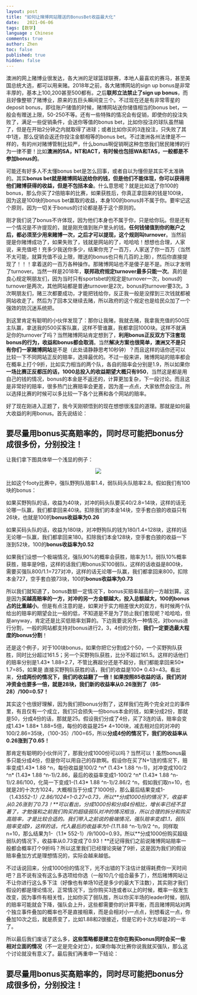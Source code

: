 ```yaml
---
layout: post
title: "如何让赌博网站赠送的BonusBet收益最大化"
date:   2021-06-06
tags: [数学]
language : Chinese
comments: true
author: Zhen
toc: false
published: true
hidden: false
---
```

澳洲的网上赌博业很发达，各大洲的足球篮球联赛，本地人最喜欢的赛马，甚至美国总统大选，都可以用来赌。2018年之前，各大赌博网站的sign up bonus是非常丰厚的，基本上100,200甚至500都有。之后**联邦立法禁止了sign up bonus**，而且好像整顿了赌博业，原来的五巨头瞬间变三个。不过现在还是有非常零星的deposit bonus，即往账户储值的时候，赌博网站送你储值相当的bonus bet，一般会有赠送上限，50-250不等。还有一些特殊的情况会有促销，即使你的投注失败了，满足一些促销条件，会送你等值的bonus bet，比如你投注的球队虽然输了，但是在开始2分钟之内就取得了进球；或者比如你买的3连投注，只失败了其中1连，那么促销会返还你投注金额相等的bonus bet。不过澳洲各州法律是不一样的，有的州对赌博管制比较严，什么bonus啊促销啊这种忽悠我们居民赌博的行为一律不要！比如**澳洲的SA，NT和ACT，有时候也包括WA和TAS，一般都是不参加bonus的**。

可能还有好多人不太懂bonus bet是怎么回事，或者自以为懂但是其实不太准确的。其实**bonus bet就是赌博网站送给你的钱，但是他们不能体现，你可以获得用他们赌博获得的收益，但是不包括本金**。什么意思呢？就是比如送了你100的bonus，那么你买了2倍赔率的比赛，如果获胜后，你真正拿回来的钱是100块，因为这是100块的bonus bet赢取的收益，本身100的bonus并不属于你。要牢记这个原则，因为一切关于bonus的讨论都是基于这个原则的。

刚才我们说了bonus不许体现，因为他们本身也不属于你，只是给你玩。但是还有一个情况是不许提现的，就是刚充值到账户里头的钱。**任何钱储值到你的账户之后，都必须至少用来赌博一次，之后才可以提现，这个规则叫turnover**。当然前提是你赌博成功了，如果失败了，钱就是网站的了，哈哈哈！想想也合理，人家说，来充值吧！充多少我送你多少，结果你充了一百万，人家送了你一百万（当然不太可能，就算充值不设上限，赠送的bonus也只有几百的上限），然后你直接提现了！！！拿着送的一百万各种操作。那赌博网站也不是傻子是不是。所以才发明了turnover。当然一样是2018年，**联邦政府规定turnover最多只能一次**。真的是良心规定啊朋友们，因为当时只有sportsbet的规定是turnover一次，bonus的turnover是两次，其他网站都是普通turnover是2次，bonus的turnover要3次。3次啊朋友们，赌三次都要成功，才能把钱给你，反正我一般是没撑到三次钱就都被网站收走了。然后为了回本又继续去赌，所以政府的这个规定也是给民众加了一个强效的防沉迷系统把。

到这里肯定有聪明的小伙伴发现了：那你让我赌，我就去赌，我拿我充值的500压主队赢，拿送我的500买客队赢，这样不管谁赢，我都拿回1000块。这样不就满足你的turnover了吗？当然赌博网站肯定想到了，**利用bonus正反双方下注套现bonus的行为，收益和bonus都会取消**。当然**解决方案也很简单，澳洲又不是只有你们一家赌博网站**是不是（此处请静静思考10秒钟）？而且这样的话你还可以比较一下不同网站正反的赔率，选择最优的。不过一般来讲，赌博网站的赔率都会在概率上打个9折，比如实力相当的两个队，各自的赔率会分别是1.9，所以如果你**一场比赛正反都压的话，1000总投入的收益期望大概只有950**，当然这是都是用自己的钱的情况，bonus的本金是不返还的，计算更加复杂，下一段讨论。而且这是非常好的赔率，很多热门比赛赔率会更差，因为差一点点，大家依然会投注。所以选择比赛的时候可以多比较一下各个比赛和各个网站的赔率。
 
 好了现在刚进入正题了，我今天刚顿悟到的现在想想很浅显的道理。那就是如何最大收益的利用bonus。首先说结论：

## 要尽量用bonus买高赔率的，同时尽可能把bonus分成很多份，分别投注！

让我们拿下图具体举一个浅显的例子：
 
 <p align="center"> <img src="{{ site.imageurl }}/赌博bonus.png"> </p> 
 
 比如这个footy比赛中，强队野狗队赔率1.4，弱队码头队赔率2.8。假如我们有100块的bonus：

如果买野狗队的话，收益为40块，对冲的码头队要买40/2.8=14块，这样的话无论哪一队赢，我们都拿回来40块。扣除我们的本金14块，空手套白狼的收益只有26块，也就是100的**bonus收益率为0.26**

如果买码头队的话，收益为180块，对冲野狗队的钱为180/1.4=128块，这样的话无论哪一队赢，我们都拿回来180。扣除我们本金128块，空手套白狼的收益一下涨到52块，100的**bonus收益率为0.52**

如果我们设想一个极端情况，强队90%的概率会获胜，赔率为1.1，弱队10%概率获胜，赔率是9倍，这样的话我们用bonus买100弱队，这样的话收益是800块，需要买强队800/1.1=727对冲，这样的话无论哪一队赢，我们都拿回来800，扣除本金727，空手套白狼73块，100的**bonus收益率为0.73**

所以我们就知道了，bonus数额一定情况下，bonus买赔率越高的一方越划算。这是因为**买越高赔率的一方，对冲的另一方金额越大，投入总额越大，100的bonus占的比重越小**。但是有点注意的是，如果对于实力相差很大的双方，有时候两个队给出的赔率的期望会比一般的低，不知道是不是为了防止我们套现呢？哈哈哈，但是anyway，肯定还是比买低赔率划算的。下边我要说另外一种情况，对bonus进行分割，一般的网站都支持对bonus进行2，3，4份的分割，**我们一定要选最大程度的bonus分割**！

还是这个例子，对于100块bonus，如果你把它分割成2个50，一个买野狗队获胜，同时比分超过161.5；另一个买野狗队获胜，比分不超过161.5。这样的话他们的赔率分别是1.43* 1.88=2.7，不管比赛超分还是不超分，我们都能拿回来50* 1.7=85，如果是 直接买野狗队获胜的话，我们的收益是100* 0.43=43。看出来，**分成两份的情况下，我们的收益翻了一倍！**如果按照85收益的话，我们的对冲资金也要多一倍，就是28块，我们新的**收益率从0.26涨到了（85-28）/100=0.57！**

其实这个也很好理解，因为我们把bonus分割了，这样我们在两个完全对立的事件里，有且仅有一个成立，我们只会损失一份bonus本金的钱，如果分成2份，那就是50，分成4份的话，那就是25。假设我们分成了4份，买了3连的话，赔率会变成1.43* 1.88* 1.88=5倍，每份的收益是25* 4=100块，减去相对应的对冲的100/2.86=35块，（100-35）/100=65，所以**分成4份的情况下，我们的收益率从0.26涨到了0.65！**

那肯定有聪明的小伙伴问了，那我分成1000份可以吗？当然可以！虽然bonus最多只能分成4份，但是你可以用自己的存款啊。假设你在买了N+1连的情况下，赔率变成1.43* 1.88 ^n，每份收益是100/2 ^n* (1.43* 1.88 ^n-1)，对冲变成100/2 ^n* (1.43* 1.88 ^n-1)/2.86，最后的收益率变成1-100/2 ^n* (1.43* 1.88 ^n-1)/2.86/100，化简一下变成1-(1.43* 1.88 ^n-1)/2.86/2 ^n，假如我们取n=10，也就是2的十次方1024，大概相当于分成了1000份，那么最后结果变成1-（1.43*552-1）/2.86/1024=1-0.27=0.73，所以**分成1000份的情况下，收益率从0.26涨到了0.73！**可以看出，分成1000份和分成4份相比，增长率已经不显著了，才勉强和之前我们购买的超级弱队对冲的情况相当，所以合理的拆分和购买高赔率，才是比较合适的。我们带入之前说的极端情况，强队赔率变成1.1，弱队赔率变成9，这样的话，代入最后的收益率为1-(1.1*1.88 ^n-1)/9/2 ^n，同样取n=10，那么结果为1-（1.1* 552-1）/9/1000=0.93，所以**分成1000份购买超级弱队的情况下，收益率从0.73变成了0.93！**还记得我们之前说赌博网站赔率一般都会概率打个9折吗？所以这里我们已经理论突破了9折，这是因为我们的假设赔率叠加方式是理想情况的，实际会越来越低。

不过话说回来，分成1000份的情况下，光不出错的下注估计就得耗费你一天时间吧？且不说有没有这么多选项给你选（一般10几个组合最多了），然后赌博网站让不让你进行这么多下注（好像也有单场10还是多少的最大下注数），其实刚才我们假设的都是理论情况，正常情况下，当你购买3连或者以上的时候，概率一般发生改变，因为事件有相关性，比如你买了弱队胜，所以你买半场的leader时候，弱队的赔率可能就会下降，强队会上升，这些都需要你的计算平衡，而且赌博网站对两个独立事件叠加的概率也不是直接相乘，而是会相对小一点点，别想看这一点，你叠加10次之后，就是质变了，比如1.88和2很接近，但是它的十次方却是2的一半了。

所以最后我们废话了这么多，**这些策略都是建立在你在购买bonus同时会买一些相对立面的情况**（不一定是完全对立），如果你每次比赛你说我就买强队，那么这个讨论就没有意义了。最后我们再重申一下结论：

## 要尽量用bonus买高赔率的，同时尽可能把bonus分成很多份，分别投注！
<!--stackedit_data:
eyJoaXN0b3J5IjpbLTg5MjQ1MDE3OCwxMTA4NzYyODYyLDY4Mj
I5Nzg1OSwtNzg4NjkzMDQsLTM5OTg2NDE2MywtNzc0OTE1NTM1
LDMwMDMyMTIwNSwtMTI5NDYzNjE0NiwtNDM2ODQwMjM1LDEyNz
c3OTIzMzYsLTEwMTAzMDcwNDIsODE3ODQ1NzA3LC0xNDczOTQx
MzY4LC0xMjA3NDA5NzksMTM4NjQyMzQ5OCwtMTE5NjY0ODcxMi
wtNTM5NTExNDc5LDE2Njk0MTI4NzgsLTk1MDEyMTc3OSw3MDYy
OTE4NzNdfQ==
-->
